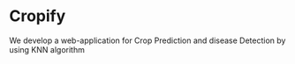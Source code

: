 # Cropify
We develop a web-application for Crop Prediction and disease Detection by using KNN algorithm
